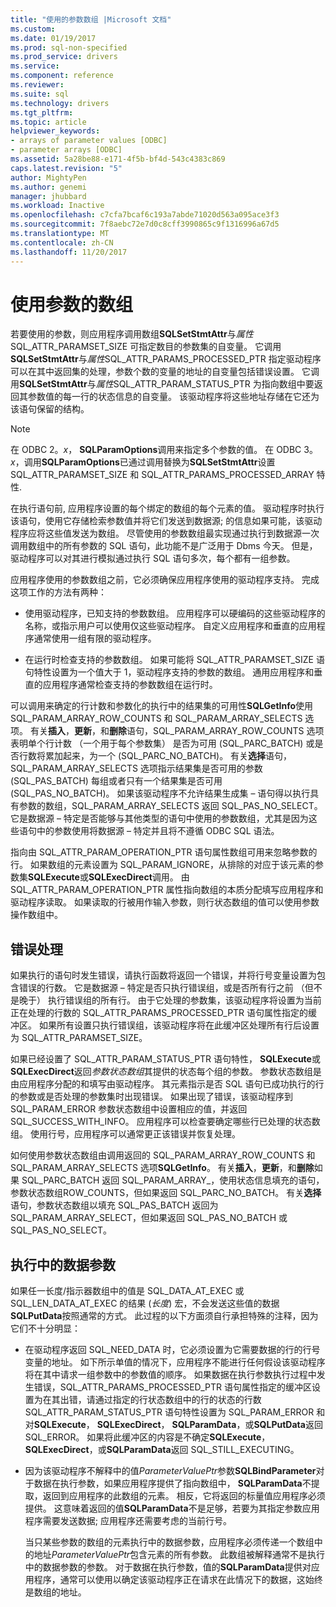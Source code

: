 ```yaml
---
title: "使用的参数数组 |Microsoft 文档"
ms.custom: 
ms.date: 01/19/2017
ms.prod: sql-non-specified
ms.prod_service: drivers
ms.service: 
ms.component: reference
ms.reviewer: 
ms.suite: sql
ms.technology: drivers
ms.tgt_pltfrm: 
ms.topic: article
helpviewer_keywords:
- arrays of parameter values [ODBC]
- parameter arrays [ODBC]
ms.assetid: 5a28be88-e171-4f5b-bf4d-543c4383c869
caps.latest.revision: "5"
author: MightyPen
ms.author: genemi
manager: jhubbard
ms.workload: Inactive
ms.openlocfilehash: c7cfa7bcaf6c193a7abde71020d563a095ace3f3
ms.sourcegitcommit: 7f8aebc72e7d0c8cff3990865c9f1316996a67d5
ms.translationtype: MT
ms.contentlocale: zh-CN
ms.lasthandoff: 11/20/2017
---
```

# <a name="using-arrays-of-parameters"></a>使用参数的数组
若要使用的参数，则应用程序调用数组**SQLSetStmtAttr**与*属性*SQL_ATTR_PARAMSET_SIZE 可指定数目的参数集的自变量。 它调用**SQLSetStmtAttr**与*属性*SQL_ATTR_PARAMS_PROCESSED_PTR 指定驱动程序可以在其中返回集的处理，参数个数的变量的地址的自变量包括错误设置。 它调用**SQLSetStmtAttr**与*属性*SQL_ATTR_PARAM_STATUS_PTR 为指向数组中要返回其参数值的每一行的状态信息的自变量。 该驱动程序将这些地址存储在它还为该语句保留的结构。  
  
> [!NOTE]  
>  在 ODBC 2。*x*， **SQLParamOptions**调用来指定多个参数的值。 在 ODBC 3。*x*，调用**SQLParamOptions**已通过调用替换为**SQLSetStmtAttr**设置 SQL_ATTR_PARAMSET_SIZE 和 SQL_ATTR_PARAMS_PROCESSED_ARRAY 特性.  
  
 在执行语句前, 应用程序设置的每个绑定的数组的每个元素的值。 驱动程序时执行该语句，使用它存储检索参数值并将它们发送到数据源; 的信息如果可能，该驱动程序应将这些值发送为数组。 尽管使用的参数数组最实现通过执行到数据源一次调用数组中的所有参数的 SQL 语句，此功能不是广泛用于 Dbms 今天。 但是，驱动程序可以对其进行模拟通过执行 SQL 语句多次，每个都有一组参数。  
  
 应用程序使用的参数数组之前，它必须确保应用程序使用的驱动程序支持。 完成这项工作的方法有两种：  
  
-   使用驱动程序，已知支持的参数数组。 应用程序可以硬编码的这些驱动程序的名称，或指示用户可以使用仅这些驱动程序。 自定义应用程序和垂直的应用程序通常使用一组有限的驱动程序。  
  
-   在运行时检查支持的参数数组。 如果可能将 SQL_ATTR_PARAMSET_SIZE 语句特性设置为一个值大于 1，驱动程序支持的参数的数组。 通用应用程序和垂直的应用程序通常检查支持的参数数组在运行时。  
  
 可以调用来确定的行计数和参数化的执行中的结果集的可用性**SQLGetInfo**使用 SQL_PARAM_ARRAY_ROW_COUNTS 和 SQL_PARAM_ARRAY_SELECTS 选项。 有关**插入**，**更新**，和**删除**语句，SQL_PARAM_ARRAY_ROW_COUNTS 选项表明单个行计数 （一个用于每个参数集） 是否为可用 (SQL_PARC_BATCH) 或是否行数将累加起来，为一个 (SQL_PARC_NO_BATCH)。 有关**选择**语句，SQL_PARAM_ARRAY_SELECTS 选项指示结果集是否可用的参数 (SQL_PAS_BATCH) 每组或者只有一个结果集是否可用 (SQL_PAS_NO_BATCH)。 如果该驱动程序不允许结果生成集 – 语句得以执行具有参数的数组，SQL_PARAM_ARRAY_SELECTS 返回 SQL_PAS_NO_SELECT。 它是数据源 – 特定是否能够与其他类型的语句中使用的参数数组，尤其是因为这些语句中的参数使用将数据源 – 特定并且将不遵循 ODBC SQL 语法。  
  
 指向由 SQL_ATTR_PARAM_OPERATION_PTR 语句属性数组可用来忽略参数的行。 如果数组的元素设置为 SQL_PARAM_IGNORE，从排除的对应于该元素的参数集**SQLExecute**或**SQLExecDirect**调用。 由 SQL_ATTR_PARAM_OPERATION_PTR 属性指向数组的本质分配填写应用程序和驱动程序读取。 如果读取的行被用作输入参数，则行状态数组的值可以使用参数操作数组中。  
  
## <a name="error-processing"></a>错误处理  
 如果执行的语句时发生错误，请执行函数将返回一个错误，并将行号变量设置为包含错误的行数。 它是数据源 – 特定是否只执行错误组，或是否所有行之前 （但不是晚于） 执行错误组的所有行。 由于它处理的参数集，该驱动程序将设置为当前正在处理的行数的 SQL_ATTR_PARAMS_PROCESSED_PTR 语句属性指定的缓冲区。 如果所有设置只执行错误组，该驱动程序将在此缓冲区处理所有行后设置为 SQL_ATTR_PARAMSET_SIZE。  
  
 如果已经设置了 SQL_ATTR_PARAM_STATUS_PTR 语句特性， **SQLExecute**或**SQLExecDirect**返回*参数状态数组*其提供的状态每个组的参数。 参数状态数组是由应用程序分配的和填写由驱动程序。 其元素指示是否 SQL 语句已成功执行的行的参数或是否处理的参数集时出现错误。 如果出现了错误，该驱动程序到 SQL_PARAM_ERROR 参数状态数组中设置相应的值，并返回 SQL_SUCCESS_WITH_INFO。 应用程序可以检查要确定哪些行已处理的状态数组。 使用行号，应用程序可以通常更正该错误并恢复处理。  
  
 如何使用参数状态数组由调用返回的 SQL_PARAM_ARRAY_ROW_COUNTS 和 SQL_PARAM_ARRAY_SELECTS 选项**SQLGetInfo**。 有关**插入**，**更新**，和**删除**如果 SQL_PARC_BATCH 返回 SQL_PARAM_ARRAY_，使用状态信息填充的语句，参数状态数组ROW_COUNTS，但如果返回 SQL_PARC_NO_BATCH。 有关**选择**语句，参数状态数组以填充 SQL_PAS_BATCH 返回为 SQL_PARAM_ARRAY_SELECT，但如果返回 SQL_PAS_NO_BATCH 或 SQL_PAS_NO_SELECT。  
  
## <a name="data-at-execution-parameters"></a>执行中的数据参数  
 如果任一长度/指示器数组中的值是 SQL_DATA_AT_EXEC 或 SQL_LEN_DATA_AT_EXEC 的结果 (*长度*) 宏，不会发送这些值的数据**SQLPutData**按照通常的方式。 此过程的以下方面须自行承担特殊的注释，因为它们不十分明显：  
  
-   在驱动程序返回 SQL_NEED_DATA 时，它必须设置为它需要数据的行的行号变量的地址。 如下所示单值的情况下，应用程序不能进行任何假设该驱动程序将在其中请求一组参数中的参数值的顺序。 如果数据在执行参数执行过程中发生错误，SQL_ATTR_PARAMS_PROCESSED_PTR 语句属性指定的缓冲区设置为在其出错，请通过指定的行状态数组中的行的状态的行数SQL_ATTR_PARAM_STATUS_PTR 语句特性设置为 SQL_PARAM_ERROR 和对**SQLExecute**， **SQLExecDirect**， **SQLParamData**，或**SQLPutData**返回 SQL_ERROR。 如果将此缓冲区的内容是不确定**SQLExecute**， **SQLExecDirect**，或**SQLParamData**返回 SQL_STILL_EXECUTING。  
  
-   因为该驱动程序不解释中的值*ParameterValuePtr*参数**SQLBindParameter**对于数据在执行参数，如果应用程序提供了指向数组中， **SQLParamData**不提取，返回到应用程序的此数组的元素。 相反，它将返回的标量值应用程序必须提供。 这意味着返回的值**SQLParamData**不是足够，若要为其指定参数应用程序需要发送数据; 应用程序还需要考虑的当前行号。  
  
     当只某些参数的数组的元素执行中的数据参数，应用程序必须传递一个数组中的地址*ParameterValuePtr*包含元素的所有参数。 此数组被解释通常不是执行中的数据参数的参数。 对于数据在执行参数，值的**SQLParamData**提供对应用程序，通常可以使用以确定该驱动程序正在请求在此情况下的数据，这始终是数组的地址。
